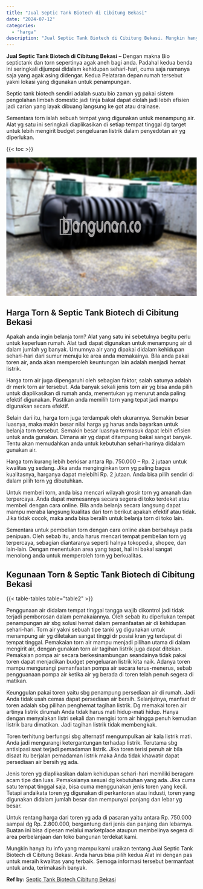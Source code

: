 ```yaml
---
title: "Jual Septic Tank Biotech di Cibitung Bekasi"
date: "2024-07-12"
categories: 
  - "harga"
description: "Jual Septic Tank Biotech di Cibitung Bekasi. Mungkin hanya itu info yang mampu kami uraikan tentang Jual Septic Tank Biotech di Cibitung Bekasi. Anda harus b..."
---
```


**Jual Septic Tank Biotech di Cibitung Bekasi** – Dengan makna Bio septictank dan torn sepertinya agak aneh bagi anda. Padahal kedua benda ini seringkali dijumpai didalam kehidupan sehari-hari, cuma saja namanya saja yang agak asing didengar. Kedua Pelataran depan rumah tersebut yakni lokasi yang digunakan untuk penampungan.

Septic tank biotech sendiri adalah suatu bio zaman yg pakai sistem pengolahan limbah domestic jadi tinja bakal dapat diolah jadi lebih efisien jadi carian yang layak dibuang langsung ke got atau drainase.

Sementara torn ialah sebuah tempat yang digunakan untuk menampung air. Alat yg satu ini seringkali diaplikasikan di setiap tempat tinggal dg target untuk lebih mengirit budget pengeluaran listrik dalam penyedotan air yg diperlukan.

{{< toc >}}

![Jual Septic Tank Biotech di Cibitung Bekasi](/images/jual-bio-septictank-27.png)

## Harga Torn & Septic Tank Biotech di Cibitung Bekasi

Apakah anda ingin belanja torn? Alat yang satu ini sebetulnya begitu perlu untuk keperluan rumah. Alat tadi dapat digunakan untuk menampung air di dalam jumlah yg banyak. Umumnya air yang dipakai didalam kehidupan sehari-hari dari sumur menuju ke area anda memakainya. Bila anda pakai toren air, anda akan memperoleh keuntungan lain adalah menjadi hemat listrik.

Harga torn air juga dipengaruhi oleh sebagian faktor, salah satunya adalah dr merk torn air tersebut. Ada banyak sekali jenis torn air yg bisa anda pilih untuk diaplikasikan di rumah anda, menentukan yg menurut anda paling efektif digunakan. Pastikan anda memilih torn yang tepat jadi mampu digunakan secara efektif.

Selain dari itu, harga torn juga terdampak oleh ukurannya. Semakin besar luasnya, maka makin besar nilai harga yg harus anda bayarkan untuk belanja torn tersebut. Semakin besar luasnya termasuk dapat lebih efisien untuk anda gunakan. Dimana air yg dapat ditampung bakal sangat banyak. Tentu akan memudahkan anda untuk kebutuhan sehari-harinya didalam gunakan air.

Harga torn kurang lebih berkisar antara Rp. 750.000 – Rp. 2 jutaan untuk kwalitas yg sedang. Jika anda menginginkan torn yg paling bagus kualitasnya, harganya dapat melebihi Rp. 2 jutaan. Anda bisa pilih sendiri di dalam pilih torn yg dibutuhkan.

Untuk membeli torn, anda bisa mencari wilayah grosir torn yg amanah dan terpercaya. Anda dapat memesannya secara segera di toko terdekat atau membeli dengan cara online. Bila anda belanja secara langsung dapat mampu meraba langsung kualitas dari torn berikut apakah efektif atau tidak. Jika tidak cocok, maka anda bisa beralih untuk belanja torn di toko lain.

Sementara untuk pembelian torn dengan cara online akan berbahaya pada penipuan. Oleh sebab itu, anda harus mencari tempat pembelian torn yg terpercaya, sebagian diantaranya seperti halnya tokopedia, shopee, dan lain-lain. Dengan menentukan area yang tepat, hal ini bakal sangat menolong anda untuk memperoleh torn yg berkualitas.

## Kegunaan Torn & Septic Tank Biotech di Cibitung Bekasi

{{< table-tables table="table2" >}}

Penggunaan air didalam tempat tinggal tangga wajib dikontrol jadi tidak terjadi pemborosan dalam pemakaiannya. Oleh sebab itu diperlukan tempat penampungan air sbg solusi hemat dalam pemanfaatan air di kehidupan sehari-hari. Torn air yakni sebuah tipe tanki yg digunakan untuk menampung air yg diletakan sangat tinggi dr posisi kran yg terdapat di tempat tinggal. Pemakaian torn air mampu menjadi pilihan utama di dalam mengirit air, dengan gunakan torn air tagihan listrik juga dapat ditekan. Pemakaian pompa air secara berkesinambungan seandainya tidak pakai toren dapat menjadikan budget pengeluaran listrik kita naik. Adanya toren mampu mengurangi pemanfaatan pompa air secara terus-menerus, sebab pengguanaan pompa air ketika air yg berada di toren telah penuh segera di matikan.

Keunggulan pakai toren yaitu sbg penampung persediaan air di rumah. Jadi Anda tidak usah cemas dapat persediaan air bersih. Selanjutnya, manfaat dr toren adalah sbg pilihan penghemat tagihan listrik. Dg memakai toren air artinya listrik dirumah Anda tidak harus mati hidup-mati hidup. Hanya dengan menyalakan listri sekali dan mengisi torn air hingga penuh kemudian listrik baru dimatikan. Jadi tagihan listrik tidak membengkak.

Toren terhitung berfungsi sbg alternatif mengumpulkan air kala listrik mati. Anda jadi mengurangi ketergantungan terhadap listrik. Terutama sbg antisipasi saat terjadi pemadaman listrik. Jika toren terisi penuh air bila disaat itu berjalan pemadaman listrik maka Anda tidak khawatir dapat persediaan air bersih yg ada.

Jenis toren yg diaplikasikan dalam kehidupan sehari-hari memiliki beragam acam tipe dan luas. Pemakaianya sesuai dg kebutuhan yang ada. Jika cuma satu tempat tinggal saja, bisa cuma menggunakan jenis toren yang kecil. Tetapi andaikata toren yg digunakan di perkantoran atau industi, toren yang digunakan didalam jumlah besar dan mempunyai panjang dan lebar yg besar.

Untuk rentang harga dari toren yg ada di pasaran yaitu antara Rp. 750.000 sampai dg Rp. 2.800.000, bergantung dari jenis dan panjang dan lebarnya. Buatan ini bisa dipesan melalui marketplace ataupun membelinya segera di area perbelanjaan dan toko bangunan terdekat kami.

Mungkin hanya itu info yang mampu kami uraikan tentang Jual Septic Tank Biotech di Cibitung Bekasi. Anda harus bisa pilih kedua Alat ini dengan pas untuk meraih kwalitas yang terbaik. Semoga informasi tersebut bermanfaat untuk anda, terimakasih banyak.

**Ref by:** [Septic Tank Biotech Cibitung Bekasi](https://id.wikipedia.org/wiki/Septic)
